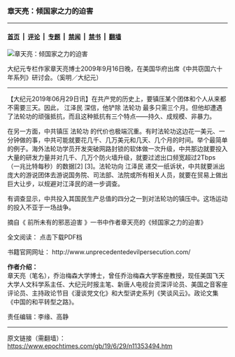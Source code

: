 ### 章天亮：倾国家之力的迫害

---

#### [首页](../../../..?n11353494) &nbsp;|&nbsp; [评论](../../../../../epoch-comment?n11353494) &nbsp;|&nbsp; [专题](../../../../../epoch-special?n11353494) &nbsp;|&nbsp; [禁闻](../../../../../epoch-news?n11353494) &nbsp;|&nbsp; [禁书](../../../../../books?n11353494) &nbsp;|&nbsp; [翻墙](https://github.com/gfw-breaker/nogfw/blob/master/README.md?n11353494)


<div><img alt="章天亮：倾国家之力的迫害" class="attachment-djy_600_400 size-djy_600_400 wp-post-image" src="https://i.epochtimes.com/assets/uploads/2019/06/ffee9357b4b246d48b403fe6f133f6c8.jpg"/>
<div class="caption">
 <p>
  大纪元专栏作家章天亮博士2009年9月16日晚，在美国华府出席《中共窃国六十年系列》研讨会。（奚明／大纪元）
 </p>
</div></div><hr/><div class="post_content" id="artbody" itemprop="articleBody">
 <!-- article content begin -->
 <p>
  【大纪元2019年06月29日讯】在共产党的历史上，要镇压某个团体和个人从来都不需要三天。因此，
  <ok href="https://www.epochtimes.com/gb/tag/%E6%B1%9F%E6%B3%BD%E6%B0%91.html">
   江泽民
  </ok>
  深信，他铲除
  <ok href="https://www.epochtimes.com/gb/tag/%E6%B3%95%E8%BD%AE%E5%8A%9F.html">
   法轮功
  </ok>
  最多只需三个月。但他却遭遇了法轮功的顽强抵抗，而且这种抵抗有三个特点——持久、成规模、非暴力。
 </p>
 <p>
  在另一方面，中共镇压
  <ok href="https://www.epochtimes.com/gb/tag/%E6%B3%95%E8%BD%AE%E5%8A%9F.html">
   法轮功
  </ok>
  的代价也极端沉重。有时法轮功这边花一美元、一分钟做的事，中共可能就要花几千、几万美元和几天、几个月的时间。举个最简单的例子。海外法轮功学员开发突破网路封锁的软体做一次升级，中共那边就要投入大量的研发力量并对几千、几万个防火墙升级，就要过滤出口频宽超过2Tbps（一兆比特每秒）的数据[2] [3]。法轮功向
  <ok href="https://www.epochtimes.com/gb/tag/%E6%B1%9F%E6%B3%BD%E6%B0%91.html">
   江泽民
  </ok>
  递交一纸诉状，中共就要派出庞大的游说团体去游说国务院、司法部、法院或所有相关人员，就要在贸易上做出巨大让步，以规避对江泽民的进一步调查。
 </p>
 <p>
  有调查显示，中共投入其国民生产总值的四分之一到对法轮功的镇压中。这场运动的投入不亚于一场战争。
 </p>
 <p>
  摘自《
  <ok href="https://www.epochtimes.com/gb/tag/%E5%89%8D%E6%89%80%E6%9C%AA%E6%9C%89%E7%9A%84%E9%82%AA%E6%81%B6%E8%BF%AB%E5%AE%B3.html">
   前所未有的邪恶迫害
  </ok>
  》一书中作者章天亮的《倾国家之力的迫害》
 </p>
 <p>
  全文阅读：
  <ok href="https://i.epochtimes.com/assets/uploads/2019/06/d6e48f447b9bc1072c9724c7f141180a.pdf">
   点击下载PDF档
  </ok>
 </p>
 <p>
  书籍官网网址：
  <ok href="http://www.unprecedentedevilpersecution.com/">
   http://www.unprecedentedevilpersecution.com/
  </ok>
 </p>
 <p>
  <strong>
   作者介绍：
  </strong>
  <br/>
  章天亮（笔名），乔治梅森大学博士，曾任乔治梅森大学客座教授，现任美国飞天大学人文科学系主任、大纪元时报主笔、新唐人电视台资深评论员、美国之音客座评论员、主持政论节目《漫谈党文化》和大型讲史系列《笑谈风云》。政论文集《中国的和平转型之路》。
 </p>
 <p>
 </p>
 <p>
  责任编辑：李缘、高静
 </p>
 <!-- article content end -->
 <div id="below_article_ad">
 </div>
</div>


---

原文链接（需翻墙）：https://www.epochtimes.com/gb/19/6/29/n11353494.htm